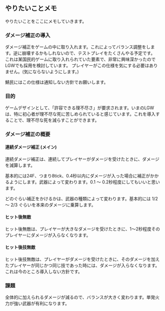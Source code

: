 ## やりたいことメモ

やりたいことをここにメモしていきます。

### ダメージ補正の導入

ダメージ補正をゲームの中に取り入れます。これによってバランス調整をします。逆に崩壊するかもしれないので、テストプレイをたくさんやる予定です。
これは某国民的ゲームに取り入れられていた要素で、非常に興味深かったのでLGWでも採用を検討しています。
プレイヤーがこの仕様を気にする必要はありません。(気にならないようにします。)

鯖民にはこの仕様は通知しない方針でお願いします。

### 目的

ゲームデザインとして、「許容できる理不尽さ」が要求されます。いまのLGWは、特に初心者が理不尽な死に苦しめられていると感じています。これを導入することで、理不尽な死を減らすことができます。

### ダメージ補正の概要

#### 連続ダメージ補正 (メイン)

連続ダメージ補正は、連続してプレイヤーがダメージを受けたときに、ダメージを減算します。

基本的には24F、つまり8tick、0.4秒以内にダメージが入った場合に補正がかかるようにします。武器によって変わります。0.1 ～ 0.2秒程度にしてもいいと思います。

どのぐらい補正をかけるかは、武器の種類によって変わります。基本的には 1/2 ～ 2/3 ぐらいを本来のダメージに乗算します。

#### ヒット後無敵

ヒット後無敵は、プレイヤーが大きなダメージを受けたときに、1～2秒程度そのプレイヤーにダメージが入らなくなります。

#### ヒット後技無敵

ヒット後技無敵は、プレイヤーがダメージを受けたときに、そのダメージを加えたプレイヤーが同じかつ同じ技であった時には、ダメージが入らなくなります。これは今のところ導入しない方針です。

### 課題

全体的に加えられるダメージが減るので、バランスが大きく変わります。単発火力が強い武器が有利になります。
